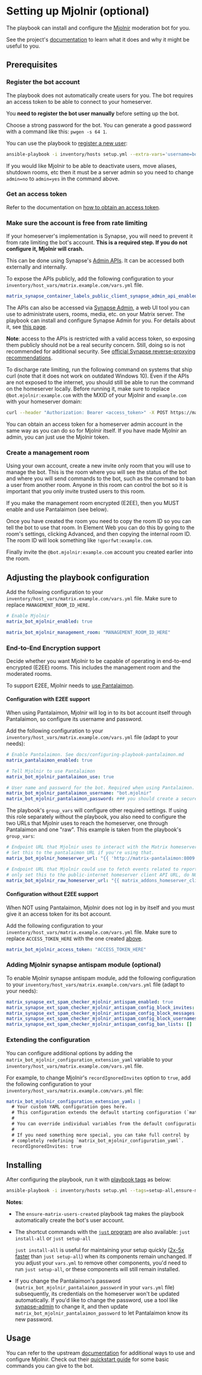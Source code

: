 # Setting up Mjolnir (optional)

The playbook can install and configure the [Mjolnir](https://github.com/matrix-org/mjolnir) moderation bot for you.

See the project's [documentation](https://github.com/matrix-org/mjolnir) to learn what it does and why it might be useful to you.

## Prerequisites

### Register the bot account

The playbook does not automatically create users for you. The bot requires an access token to be able to connect to your homeserver.

You **need to register the bot user manually** before setting up the bot.

Choose a strong password for the bot. You can generate a good password with a command like this: `pwgen -s 64 1`.

You can use the playbook to [register a new user](registering-users.md):

```sh
ansible-playbook -i inventory/hosts setup.yml --extra-vars='username=bot.mjolnir password=PASSWORD_FOR_THE_BOT admin=no' --tags=register-user
```

If you would like Mjolnir to be able to deactivate users, move aliases, shutdown rooms, etc then it must be a server admin so you need to change `admin=no` to `admin=yes` in the command above.

### Get an access token

Refer to the documentation on [how to obtain an access token](obtaining-access-tokens.md).

### Make sure the account is free from rate limiting

If your homeserver's implementation is Synapse, you will need to prevent it from rate limiting the bot's account. **This is a required step. If you do not configure it, Mjolnir will crash.**

This can be done using Synapse's [Admin APIs](https://element-hq.github.io/synapse/latest/admin_api/user_admin_api.html#override-ratelimiting-for-users). It can be accessed both externally and internally.

To expose the APIs publicly, add the following configuration to your `inventory/host_vars/matrix.example.com/vars.yml` file.

```yaml
matrix_synapse_container_labels_public_client_synapse_admin_api_enabled: true
```

The APIs can also be accessed via [Synapse Admin](https://github.com/etkecc/synapse-admin), a web UI tool you can use to administrate users, rooms, media, etc. on your Matrix server. The playbook can install and configure Synapse Admin for you. For details about it, see [this page](configuring-playbook-synapse-admin.md).

**Note**: access to the APIs is restricted with a valid access token, so exposing them publicly should not be a real security concern. Still, doing so is not recommended for additional security. See [official Synapse reverse-proxying recommendations](https://element-hq.github.io/synapse/latest/reverse_proxy.html#synapse-administration-endpoints).

To discharge rate limiting, run the following command on systems that ship curl (note that it does not work on outdated Windows 10). Even if the APIs are not exposed to the internet, you should still be able to run the command on the homeserver locally. Before running it, make sure to replace `@bot.mjolnir:example.com` with the MXID of your Mjolnir and `example.com` with your homeserver domain:

```sh
curl --header "Authorization: Bearer <access_token>" -X POST https://matrix.example.com/_synapse/admin/v1/users/@bot.mjolnir:example.com/override_ratelimit
```

You can obtain an access token for a homeserver admin account in the same way as you can do so for Mjolnir itself. If you have made Mjolnir an admin, you can just use the Mjolnir token.

### Create a management room

Using your own account, create a new invite only room that you will use to manage the bot. This is the room where you will see the status of the bot and where you will send commands to the bot, such as the command to ban a user from another room. Anyone in this room can control the bot so it is important that you only invite trusted users to this room.

If you make the management room encrypted (E2EE), then you MUST enable and use Pantalaimon (see below).

Once you have created the room you need to copy the room ID so you can tell the bot to use that room. In Element Web you can do this by going to the room's settings, clicking Advanced, and then copying the internal room ID. The room ID will look something like `!qporfwt:example.com`.

Finally invite the `@bot.mjolnir:example.com` account you created earlier into the room.

## Adjusting the playbook configuration

Add the following configuration to your `inventory/host_vars/matrix.example.com/vars.yml` file. Make sure to replace `MANAGEMENT_ROOM_ID_HERE`.

```yaml
# Enable Mjolnir
matrix_bot_mjolnir_enabled: true

matrix_bot_mjolnir_management_room: "MANAGEMENT_ROOM_ID_HERE"
```

### End-to-End Encryption support

Decide whether you want Mjolnir to be capable of operating in end-to-end encrypted (E2EE) rooms. This includes the management room and the moderated rooms.

To support E2EE, Mjolnir needs to [use Pantalaimon](configuring-playbook-pantalaimon.md).

#### Configuration with E2EE support

When using Pantalaimon, Mjolnir will log in to its bot account itself through Pantalaimon, so configure its username and password.

Add the following configuration to your `inventory/host_vars/matrix.example.com/vars.yml` file (adapt to your needs):

```yaml
# Enable Pantalaimon. See docs/configuring-playbook-pantalaimon.md
matrix_pantalaimon_enabled: true

# Tell Mjolnir to use Pantalaimon
matrix_bot_mjolnir_pantalaimon_use: true

# User name and password for the bot. Required when using Pantalaimon.
matrix_bot_mjolnir_pantalaimon_username: "bot.mjolnir"
matrix_bot_mjolnir_pantalaimon_password: ### you should create a secure password for the bot account
```

The playbook's `group_vars` will configure other required settings. If using this role separately without the playbook, you also need to configure the two URLs that Mjolnir uses to reach the homeserver, one through Pantalaimon and one "raw". This example is taken from the playbook's `group_vars`:

```yaml
# Endpoint URL that Mjolnir uses to interact with the Matrix homeserver (client-server API).
# Set this to the pantalaimon URL if you're using that.
matrix_bot_mjolnir_homeserver_url: "{{ 'http://matrix-pantalaimon:8009' if matrix_bot_mjolnir_pantalaimon_use else matrix_addons_homeserver_client_api_url }}"

# Endpoint URL that Mjolnir could use to fetch events related to reports (client-server API and /_synapse/),
# only set this to the public-internet homeserver client API URL, do NOT set this to the pantalaimon URL.
matrix_bot_mjolnir_raw_homeserver_url: "{{ matrix_addons_homeserver_client_api_url }}"
```

#### Configuration without E2EE support

When NOT using Pantalaimon, Mjolnir does not log in by itself and you must give it an access token for its bot account.

Add the following configuration to your `inventory/host_vars/matrix.example.com/vars.yml` file. Make sure to replace `ACCESS_TOKEN_HERE` with the one created [above](#get-an-access-token).

```yaml
matrix_bot_mjolnir_access_token: "ACCESS_TOKEN_HERE"
```

### Adding Mjolnir synapse antispam module (optional)

To enable Mjolnir synapse antispam module, add the following configuration to your `inventory/host_vars/matrix.example.com/vars.yml` file (adapt to your needs):

```yaml
matrix_synapse_ext_spam_checker_mjolnir_antispam_enabled: true
matrix_synapse_ext_spam_checker_mjolnir_antispam_config_block_invites: true
matrix_synapse_ext_spam_checker_mjolnir_antispam_config_block_messages: false
matrix_synapse_ext_spam_checker_mjolnir_antispam_config_block_usernames: false
matrix_synapse_ext_spam_checker_mjolnir_antispam_config_ban_lists: []
```

### Extending the configuration

You can configure additional options by adding the `matrix_bot_mjolnir_configuration_extension_yaml` variable to your `inventory/host_vars/matrix.example.com/vars.yml` file.

For example, to change Mjolnir's `recordIgnoredInvites` option to `true`, add the following configuration to your `inventory/host_vars/matrix.example.com/vars.yml` file:

```yaml
matrix_bot_mjolnir_configuration_extension_yaml: |
  # Your custom YAML configuration goes here.
  # This configuration extends the default starting configuration (`matrix_bot_mjolnir_configuration_yaml`).
  #
  # You can override individual variables from the default configuration, or introduce new ones.
  #
  # If you need something more special, you can take full control by
  # completely redefining `matrix_bot_mjolnir_configuration_yaml`.
  recordIgnoredInvites: true
```

## Installing

After configuring the playbook, run it with [playbook tags](playbook-tags.md) as below:

<!-- NOTE: let this conservative command run (instead of install-all) to make it clear that failure of the command means something is clearly broken. -->
```sh
ansible-playbook -i inventory/hosts setup.yml --tags=setup-all,ensure-matrix-users-created,start
```

**Notes**:

- The `ensure-matrix-users-created` playbook tag makes the playbook automatically create the bot's user account.

- The shortcut commands with the [`just` program](just.md) are also available: `just install-all` or `just setup-all`

  `just install-all` is useful for maintaining your setup quickly ([2x-5x faster](../CHANGELOG.md#2x-5x-performance-improvements-in-playbook-runtime) than `just setup-all`) when its components remain unchanged. If you adjust your `vars.yml` to remove other components, you'd need to run `just setup-all`, or these components will still remain installed.

- If you change the Pantalaimon's password (`matrix_bot_mjolnir_pantalaimon_password` in your `vars.yml` file) subsequently, its credentials on the homeserver won't be updated automatically. If you'd like to change the password, use a tool like [synapse-admin](configuring-playbook-synapse-admin.md) to change it, and then update `matrix_bot_mjolnir_pantalaimon_password` to let Pantalaimon know its new password.

## Usage

You can refer to the upstream [documentation](https://github.com/matrix-org/mjolnir) for additional ways to use and configure Mjolnir. Check out their [quickstart guide](https://github.com/matrix-org/mjolnir#quickstart-guide) for some basic commands you can give to the bot.
